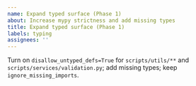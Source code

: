 ```yaml
---
name: Expand typed surface (Phase 1)
about: Increase mypy strictness and add missing types
title: Expand typed surface (Phase 1)
labels: typing
assignees: ''
---
```


Turn on `disallow_untyped_defs=True` for `scripts/utils/**` and `scripts/services/validation.py`; add missing types; keep `ignore_missing_imports`.

